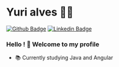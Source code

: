  
<!--
**yurileader/yurileader** is a ✨ _special_ ✨ repository because its `README.md` (this file) appears on your GitHub profile.

Here are some ideas to get you started:

- 🔭 I’m currently working on ...
- 🌱 I’m currently learning ...
- 👯 I’m looking to collaborate on ...
- 🤔 I’m looking for help with ...
- 💬 Ask me about ...
- 📫 How to reach me: ...
- 😄 Pronouns: ...
- ⚡ Fun fact: ...
-->
 # Yuri alves :man_technologist:
 
 [![Github Badge](https://img.shields.io/badge/-Github-000?style=flat-square&logo=Github&logoColor=white&link=https://github.com/yurileader)](https://github.com/yurileader)
 [![Linkedin Badge](https://img.shields.io/badge/-LinkedIn-blue?style=flat-square&logo=Linkedin&logoColor=white&link=https://www.linkedin.com/in/yurileader/)](https://www.linkedin.com/in/yurileader/)
 
 ### Hello ! 👋 Welcome to my profile
 
- 📚  Currently studying Java and Angular 
